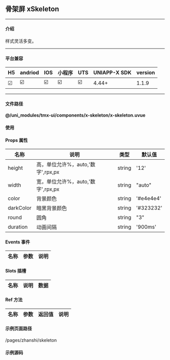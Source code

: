 
## 骨架屏 xSkeleton

***

#### 介绍

样式灵活多变。

***

#### 平台兼容

| H5 | andriod | IOS | 小程序 | UTS | UNIAPP-X SDK | version |
| --- | --- | --- | --- | --- | --- | --- |
| ☑ | ☑️ | ☑️ | ☑️ | ☑️ | 4.44+ | 1.1.9 |

***

#### 文件路径

**@/uni_modules/tmx-ui/components/x-skeleton/x-skeleton.uvue**

#### 使用

<x-skeleton></x-skeleton>

#### Props 属性

| 名称 | 说明 | 类型 | 默认值 |
| ------ | ---- | ---- | ---- |
| height | 高，单位允许%，auto,'数字',rpx,px | string | '12' |
| width | 宽，单位允许%，auto,'数字',rpx,px | string | "auto" |
| color | 背景颜色 | string | '#e4e4e4' |
| darkColor | 暗黑背景颜色 | string | '#323232' |
| round | 圆角 | string | "3" |
| duration | 动画间隔 | string | '900ms' |



#### Events 事件

| 名称 | 参数 | 说明 |
| ------ | ---- | ---- |


#### Slots 插槽

| 名称 | 说明 | 数据 |
| ------ | ---- | ---- |


#### Ref 方法

| 名称 | 参数 | 返回值 | 说明 |
| ------ | ---- | ---- | ---- |


#### 示例页面路径

/pages/zhanshi/skeleton

#### 示例源码

<template>
	<!-- #ifdef APP -->
	<scroll-view style="flex:1">
	<!-- #endif -->
	<!-- #ifdef MP-WEIXIN -->
	<page-meta :page-style="`background-color:${xThemeConfigBgColor}`">
		<navigation-bar :background-color="xThemeConfigNavBgColor" :front-color="xThemeConfigNavFontColor"></navigation-bar>
	</page-meta>
	<!-- #endif -->
		<x-sheet>
			<x-text font-size="18" class="text-weight-b mb-8">骨架屏 xSkeleton</x-text>
			<x-text color="#999999">骨架屏就是一个单view，允许你自由组合骨架效果，建议单独使用本组件自己封装一个想要的骨架效果。</x-text>
			<x-text color="#999999">由于每个人的app占位样式不一样，我认为这种非常自由式的组合非常符合扩展。</x-text>
		</x-sheet>
		<x-sheet>
			<x-skeleton></x-skeleton>
		</x-sheet>
		<x-sheet>
			<x-text font-size="18" class="text-weight-b ">动手组合一个骨架</x-text>
		</x-sheet>
		<x-sheet>
			<view class="flex flex-row">
				<x-skeleton width="50" height="50" round="50"></x-skeleton>
				<view class="flex-1 ml-8">
					<x-skeleton class="mb-8" v-for="item in 6" :key="item"></x-skeleton>
				</view>
			</view>
		</x-sheet>
		<x-sheet>
			<x-text font-size="18" class="text-weight-b ">再组合一个吧</x-text>
		</x-sheet>
		<x-sheet>
			<view class="flex flex-row flex-row-center-between">
				<view v-for="item1 in 3" :key="item1" style="width:30%">
					<x-skeleton height="50"></x-skeleton>
					<view class="mt-8">
						<x-skeleton height="10" class="mb-8" v-for="item in 3" :key="item"></x-skeleton>
					</view>
				</view>
			</view>
		</x-sheet>
		<view style="height:50px"></view>
	<!-- #ifdef APP -->
	</scroll-view>
	<!-- #endif -->
</template>

<script>
	export default {
		data() {
			return {

			}
		},
		methods: {

		}
	}
</script>

<style>

</style>
		
